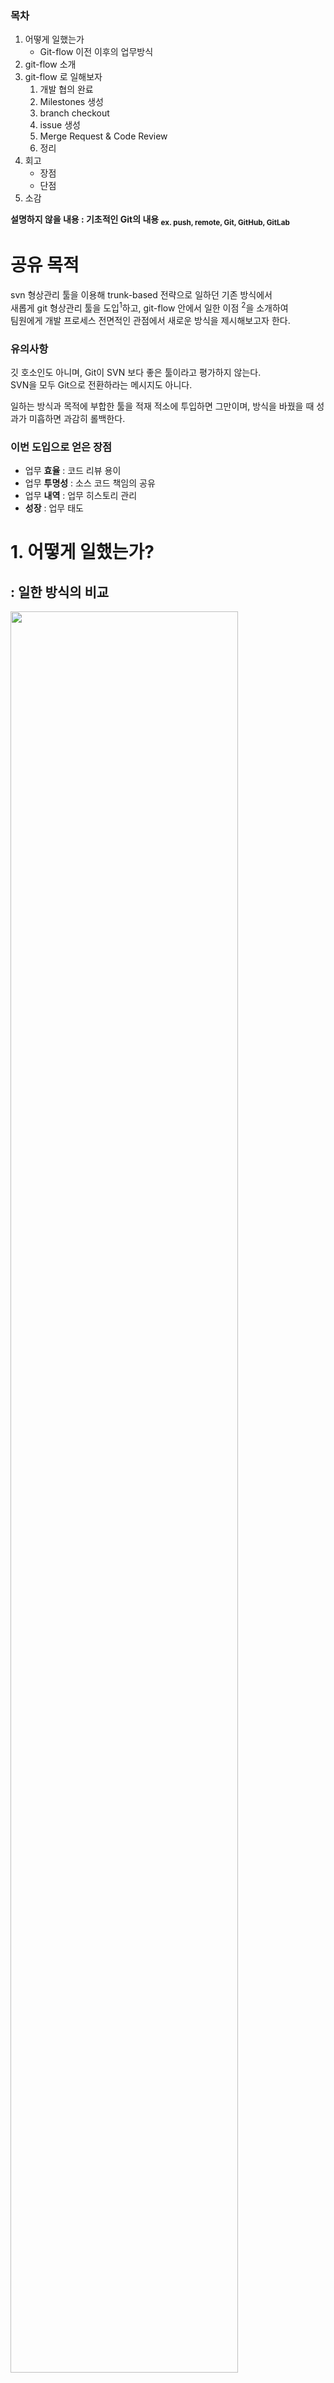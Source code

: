 ### 목차

1. 어떻게 일했는가
    - Git-flow 이전 이후의 업무방식​
2. git-flow 소개
3. git-flow 로 일해보자
    1. 개발 협의 완료
    2. Milestones 생성
    3. branch checkout
    4. issue 생성
    5. Merge Request & Code Review
    6. 정리
4. 회고
    - 장점
    - 단점
5. 소감

**설명하지 않을 내용 : 기초적인 Git의 내용 <sub>ex. push, remote, Git, GitHub, GitLab</sub>**

# 공유 목적

svn 형상관리 툴을 이용해 trunk-based 전략으로 일하던 기존 방식에서  
새롭게 git 형상관리 툴을 도입<sup>1</sup>하고, git-flow 안에서 일한 이점 <sup>2</sup>을 소개하여   
팀원에게 개발 프로세스 전면적인 관점에서 새로운 방식을 제시해보고자 한다.

### 유의사항

깃 호소인도 아니며, Git이 SVN 보다 좋은 툴이라고 평가하지 않는다.  
SVN을 모두 Git으로 전환하라는 메시지도 아니다.

일하는 방식과 목적에 부합한 툴을 적재 적소에 투입하면 그만이며, 방식을 바꿨을 때 성과가 미흡하면 과감히 롤백한다.

### 이번 도입으로 얻은 장점

- 업무 **효율** : 코드 리뷰 용이
- 업무 **투명성** : 소스 코드 책임의 공유
- 업무 **내역** : 업무 히스토리 관리
- **성장** : 업무 태도

# 1. 어떻게 일했는가?

## : 일한 방식의 비교

<img src="img_9.png"  width="85%"/>


준비과정 부터 개발, 배포에 이르기 까지 개발자들은 공통적으로 위와 같은 항목을 수행한다.

항목별 툴이 재각각이거나,  
중요한 업무임에도 하지 않는 업무들 <sup>코드리뷰,협업</sup>이 있었고,

GitLab 을 통해 하나의 채널에서 필수 업무를 모두 수행가능케 했다.

**그러나 테스트 과정이 존재하지 않기 때문에 여전히 리스크는 존재한다.**

# 2. git-flow 소개

### git-flow?

git을 활용하여 협업하는 업무 flow를 브랜치 기반의 정책으로 진행하는 것으로 git-flow 의 변형으로 **GitHub**-flow, **GiLab**-flow 등이 존재한다.   
이 업무모듈은 모두 각자의 브랜치 정책에 기반을 두는 것이 핵심이다.

Git-flow 보다 GiHub-flow 가 더 간단하고, GitLab-flow 는 상대적으로 GitHub-flow에 기능을 더했다.  
GitLab의 기능들과 유기적으로 움직일 수 있도록 하기 위함이다. <sub>브랜치명에 이슈번호를 붙인다던가..<sub>

사용하는 Git 서비스에 따라 각 flow 를 지키는게 정석처럼 보이겠으나, 본인은 Git-flow에 필요한 브랜치만 추려서 도입해보았다.  
**업무 세분화, 협업 인원 증가, 단계별 추가 자동화 필요성** 등에 따라 각 flow 를 적절히 변형하여 사용히 가능하겠다.

이번 도입에 본인은 아래 우아한 형제들의 Git-flow 도입 레퍼런스를 적극 참고했다.

[Blog : 우린 Git-flow를 사용하고 있어요](https://techblog.woowahan.com/2553/)

<img width="1530" alt="image" src="https://github.com/gihyeon6394/yoons-review-monthly/assets/53042858/bc6e7d9d-afdf-49ca-acfd-0547b30f5eab">

#### git-flow 의 브랜치 정책

- master : 마스터, 리포지터리의 기준, 배포 가능
- develop : 다음 릴리즈를 위해 개발 중
- feature : develop 에서 checkout 하여 기능 개발
- release : 배포하기 이전에 (master에 가기 전) 대기
- hotfix : 배포된 이후 긴급 버그를 수정

### 나의 브랜치 정책

- master : 언제든 배포가 가능한 배포된 가장 최신 버전
- develop : 현재 개발 중인 버전
- feature : develop 에서 checkout 하여 현재 개발 중인 Task의 세부
    - ex. feat/login-layout, feat/login-css, feat/login-api
- **release 와 hotfix 는 운영 시 필요에 따라 만들면 된다고 판단**

# 3. git-flow 로 일해보자

## 1. 개발 협의 완료

이러쿵 저러쿵 사내 소통 채널 <sup>Outlook, Teams, Jandi, Slack, PowerPoint, SpreadSheet</sup>을 통해 이번 개발 Task가 정해졌다.  
요구사항이 정해졌으니 개발자들끼리 개발을 시작해보자

## 2. milestones 생성

마일스톤은 이벤트이다. 이 이벤트는 단순 Task, 레거시 개선, 신규 프로젝트등 레벨이 다양하다.

> Milestones?    
> Milestones in GitLab are a way to track issues and merge requests created to achieve a broader goal in a certain
> period of time.    
> Milestones allow you to organize issues and merge requests into a cohesive group, with an optional start date and an
> optional due date.  
> 출처 : GitLab Docs https://docs.gitlab.com/ee/user/project/milestones/

### 나의 업무 지침

- 이슈가 2개 이상 그룹화 가능한 것은 사전에 마일스톤으로 생성한다.
- 시간이 지나서 독립적인 이슈들을 가지고 굳이 마일스톤으로 생성하지 않는다.
- 목표일 반드시 지정한다.
- 라벨은 필수로 지정하지는 않는다.
- 이슈를 처리할 때 어떤 마일스톤인지 먼저 체크하여 거시적으로 이슈를 파악한다.

## 3. branch checkout

```bash
git checkout develop
## feature branch 생성 (작업 내용 : 레이아웃 수정)
git checkout -b feat/layout                                  
```

<img src="img_8.png"  width="50%"/>

## 4. issue 생성

개발이 진행되는 중 이슈가 발생하면 GitLab Issues 를 생성하여 공유하고, 코멘트한다.

- 마일스톤과 연동되며
- 이슈 별로 코멘트를 통해 소통하고
- 업무 히스토리를 마일스톤과 연동된 이슈별로 그룹화하여 히스토리를 남길 수 있다.

#### 이슈의 활용도

- 다른 작업 <sup>마일스톤, 이슈, 커밋</sup>들과 유기적으로 연동하여 이슈를 생성하고 소통
- 이슈에 대한 소통 시 적절한 근거 <sup>레퍼런스, 그림, 파일</sup>를 제시
- 이슈별로 그룹화하여 히스토리를 남길 수 있음
- **@** <sup>멘션</sup>을 통해 다른 조직원에게 이슈 참여를 요청한다

### 나의 업무 지침

- 혼자 해결할 수 있는 이슈도 먼저 GitLab 의 이슈에 등록한다.
    - 혼자 해결할 거같다고 생각해도 누군가 와서 참견하여 더 좋은 이슈 해결방안이 제시 가능하다.
- 다른 사람의 이슈에 코멘트할 때는 적절한 레퍼런스를 제시한다.
    - a는 다들 b처럼 하니까 b로 수정해주세요 (X)
    - a는 xx 이유로 b로 하는게 어떨까요? 제가 참고한 레퍼런스를 남겨드립니다. (O)
- @ <sup>멘션</sup> 을 적극 활용하여 투입되지 않은 조직원에게도 도움을 요청한다.
- 커밋, 이슈, 마일스톤 등과 유기적으로 연동시켜 다른 사람이 이슈를 파악할 때 도움이 되도록 한다.

## 5. Merge Request & Code Review

Merge Request 는 개발자가 작업한 내용에 대한 source 병합 요청이다.  
MR은 다음 내용을 내포한다.

- commit list : 내가 커밋한 내역
- description of the request : 내가 작업한 내용에 대한 설명
- **request of CODE REVIEW : 코드리뷰 요청**

> Merge requests?  
> To incorporate changes from a source branch to a target branch, you use a merge request (MR).
> When you open a merge request, you can visualize and collaborate on the changes before merge. Merge requests include:
>
> - A description of the request.
> - Code changes and inline code reviews.
> - Information about CI/CD pipelines.
> - A comment section for discussion threads.
> - The list of commits.
>
> 출처 : GitLab Docs https://docs.gitlab.com/ee/user/project/merge_requests/

### 나의 업무 지침

- MR은 내가 작업한 내역을 소스 배린치에 머지를 요청하는 것이다.
- 요청 대상은 다른 개발자이다.
- 개발자는 요청에 대한 응답으로 코드리뷰 <sup>1</sup>, 머지 승인 <sup>2</sup>이 가능하다.
- MR 내용의 가독성 확보
    - 평소 커밋 메시지는 조직의 commit convention rule 에 따름
    - MR 이전 커밋 히스토리를 깔끔히 정리
- MR 리뷰 내용을 가볍게
    - MR 의 리뷰할 내용이 많으면 피곤하다
    - 코드리뷰는 MR 이전에도 언제든 진행
        - 커밋 이벤트 발생 시 언제든 해당 커밋에 대해 리뷰 요청
- MR 승인자로 지정 받은 사람은 반드시 MR 리뷰에 참여한다.

## 6. 정리
    
<img width="1404" alt="image" src="https://github.com/gihyeon6394/book/assets/53042858/3363645b-5871-4dfe-8893-a42463636010">

# 4. 회고

## 장점 : 이렇게 해서 무엇이 좋았나

- 업무 효율
- 업무 투명성
- 업무 내역
- 성장

### 업무효율 : 코드리뷰

코드리뷰의 필요성을 논하는 것이 아닌, 코드리뷰를 진행하기로 했다면  
코드리뷰의 진행 방법 <sup>1</sup>  , 코드리뷰와 업무의 연결 방안<sup>2</sup>  
을 고민해볼만 하다.

#### GitLab 에서 진행한 코드리뷰 장점이다.

1. 코드리뷰에 형식이 자유로움
    - 링크, 사진, 첨부파일 등을 리뷰에 추가
    - 소스 line 별로 리뷰가 가능
2. 리뷰 시점은 각자 알아서
    - 리뷰시간을 정할 필요 없이, 개인의 스케줄에 맞게 들어가 리뷰
3. 리뷰 내용에 히스토리
    - 리뷰 내용은 히스토리로 남아 언제든 다시 복기
    - 리뷰에 참여하지 않아도, 리뷰 모니터링
4. 리뷰 결과가 소프트웨어에 반영
    - 리뷰 내용과 승인 여부에 따라 merge 승인이 결정
    - 따라서 개발-리뷰요청-코드리뷰-승인-소스 반영 의 과정이 자연스럽게 시스템에서 가능

### 업무 투명성 : 소스 코드 책임의 공유

프로덕트에 참여한 개발자만이 소스에 책임이 있을까.    
프리랜서라면 그럴 수 있다고 생각한다.  
그러나, 팀이라면 팀원 전체가 소스에 대해 공감하고, 공유해야한다고 생각한다.

그렇지 않으면, 팀이어도 옆자리 앉은 팀원의 소스를 볼 일이 있을까?

#### 업무 투명성을 확보한 이유

- 소스 작성자, 소스 리뷰자가 명확
- 그러나 소스의 리뷰 승인자는 MR에 참여한 모두
- 다음 릴리즈의 책임은 MR요청자가 아니라, MR 참여자 모두
- 팀으로서 어플리케이션의 다음 릴리즈 내용을 투명하게 파악하고 공감

### 업무내역 : 업무 히스토리 관리

업무 히스토리 관리를 해야하는 이유?    
개발이 배포되면 일이 끝날 것 같지만, 그렇지 않다. 다시 히스토리를 찾아봐야하고, 배포내용을 뒤지고, 긴급 패치를 하고,....

이 때 히스토리가 시스템화 되어있지 않다면?

1. 사내 메신저 들어가서 Ctrl+F
2. 컨플루언스 들어가서 검색
3. 커밋 히스토리 탐색
4. 개인 업무 일정관리 검색
5. 이메일 검색
6. 구 소통 메신저 검색

#### GitLab 에서 업무 히스토리를 파악할 떄

1. 개발 외의 영역은 사내 tool 을 뒤져보고
2. 개발 단의 히스토리면 GitLab 에 들어와서
    1. Milestone : Task 를 거시적으로 확인
    2. issues : 세부 내용 확인
    3. commit & MR history : 개발자의 상세 작업 내용 확인

### 성장 : 업무 태도

개발자의 본질은 코드를 작성하는 것이다.   
코드를 작성하고 협업해야하는 이 프로세스는 다시금 개발자가 일을 잘한다는 것의 본질이 무엇인지 생각하게 한다.

#### Git-flow 에서 필요한 업무 태도

- 소스는 내가 아닌 우리 팀의 품질
    - 소스에 나를 투영시키지 말라
    - 소스는 누구에 의해서건 바뀔수 있고 누구듣 리뷰할 수 있다
- 리뷰할 때는 감정이 아닌 코드로 전달
    - 소스는 평가 대상이 아니다
    - 소스를 평가하지 말고 개선방안을 코드로서 전달 할 줄 알라
- 근거 혹은 설득력 없는 리뷰내용은 불필요
    - 대충 이렇게들 하니까 따라주세요 같은 리뷰내용(X)
- good or bad 가 아니라 better or not
    - 좋고 나쁘고를 지양하고, 더 나은 것과 그렇지 못한 것을 제시한다

## 단점 : 나의 미숙함?

### git 은 툴이다. 툴에 매몰되지 말 것

깃은 툴에 불과하고 우린 깃을 개발하는 개발자가 아닌 이상 깃에 투입할 리소스는 많지 않다.  
이제는 깃이 기본 기술이고, 모든 회사가 사용중이라고 해도 과언이 아니나  
그럼에도 나의 업무에 도움을 주지 못하고, 깃 자체에 매몰된다면 깃을 잘못 사용하는 것이며 과감히 SVN으로 롤백해도 좋다.  
Git이 오버헤드일 수도 있는지 잘 판단하라.

#### git의 필요조건

- 협업 : 2명 이상의 개발자가 하나의 Milestone 에서 작업
- 코드 리뷰 : 시스템화된 코드리뷰와 그 리뷰내용이 릴리즈 내용에 녹아듬

### 업무 복잡도

개발 단계에서 이루어지는 업무들이 아무래도 복잡하다.  
복잡하다기보다는, 귀찮다.

특히 출중한 시니어는 더 그럴수도 있겠는데, 내 머릿속에서 일어나는 일들을 GitLab 인터페이스로 남겨야하기 떄문이다.  
상대적으로 증가한 이 복잡도에 공감되지 않거나 진짜로 쓸모가 없는 상황이라면 복잡도를 낮춰 가볍게 진행해도 좋다.

#### Git-flow 에서 복잡도를 낮추는 방법

- 브랜치 전략 간소화
    - Git-flow 는 법이나 시스템 강제가 아니다
    - 1명이 작업하는 저장소에서 한명을 위한 브랜치를 계속 만들면서 작업하는 건 오버헤드
- 리뷰 인원 범위 축소
    - 개발팀 전원일 필요 없다
- Git-Lab 컨텐츠 범위 축소
    - Git-Lab으로 협업할 컨텐츠와 아닌 것을 정책으로 구분
- SVN 에서 trunk-based

# 소감

- 프로젝트 업무 히스토리 자체의 중요성
    
# 참고

- [GitLab Documentation](https://docs.gitlab.com/ee/)
- [우아한형제들 기술블로그 : 우린 Git-flow를 사용하고 있어요](https://techblog.woowahan.com/2553/)
- [당근마켓 팀블로그 : 매일 배포하는 팀이 되는 여정(1) — 브랜치 전략 개선하기](https://medium.com/daangn/%EB%A7%A4%EC%9D%BC-%EB%B0%B0%ED%8F%AC%ED%95%98%EB%8A%94-%ED%8C%80%EC%9D%B4-%EB%90%98%EB%8A%94-%EC%97%AC%EC%A0%95-1-%EB%B8%8C%EB%9E%9C%EC%B9%98-%EC%A0%84%EB%9E%B5-%EA%B0%9C%EC%84%A0%ED%95%98%EA%B8%B0-1a1df85b2cff)
